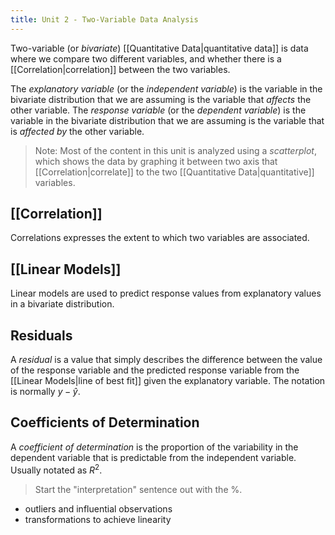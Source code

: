 ```yaml
---
title: Unit 2 - Two-Variable Data Analysis
---
```

Two-variable (or *bivariate*) [[Quantitative Data|quantitative data]] is data where we compare two different variables, and whether there is a [[Correlation|correlation]] between the two variables.

The *explanatory variable* (or the *independent variable*) is the variable in the bivariate distribution that we are assuming is the variable that *affects* the other variable. The *response variable* (or the *dependent variable*) is the variable in the bivariate distribution that we are assuming is the variable that is *affected by* the other variable.

> Note: Most of the content in this unit is analyzed using a *scatterplot*, which shows the data by graphing it between two axis that [[Correlation|correlate]] to the two [[Quantitative Data|quantitative]] variables.

## [[Correlation]]

Correlations expresses the extent to which two variables are associated.

## [[Linear Models]]

Linear models are used to predict response values from explanatory values in a bivariate distribution.

## Residuals
A *residual* is a value that simply describes the difference between the value of the response variable and the predicted response variable from the [[Linear Models|line of best fit]] given the explanatory variable. The notation is normally $y-\hat{y}$.

## Coefficients of Determination
A *coefficient of determination* is the proportion of the variability in the dependent variable that is predictable from the independent variable. Usually notated as $R^2$.
> Start the "interpretation" sentence out with the %.

- outliers and influential observations
- transformations to achieve linearity